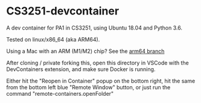 # CS3251-devcontainer

A dev container for PA1 in CS3251, using Ubuntu 18.04 and Python 3.6.

Tested on linux/x86_64 (aka ARM64).

Using a Mac with an ARM (M1/M2) chip? See the [arm64 branch](https://github.com/avannus/CS3251-devcontainer/tree/arm64)

After cloning / private forking this, open this directory in VSCode with the DevContainers extension, and make sure Docker is running.

Either hit the "Reopen in Container" popup on the bottom right, hit the same from the bottom left blue "Remote Window" button, or just run the command "remote-containers.openFolder"
